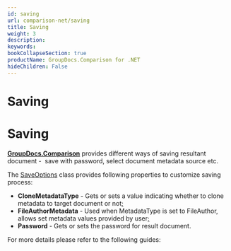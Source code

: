 ```yaml
---
id: saving
url: comparison-net/saving
title: Saving
weight: 3
description: 
keywords: 
bookCollapseSection: true
productName: GroupDocs.Comparison for .NET
hideChildren: False
---
```


# Saving


# Saving

**[GroupDocs.Comparison](https://products.groupdocs.com/comparison/net)** provides different ways of saving resultant document -  save with password, select document metadata source etc.

The [SaveOptions](https://apireference.groupdocs.com/net/comparison/groupdocs.comparison.options/saveoptions) class provides following properties to customize saving process:

*   **CloneMetadataType** - Gets or sets a value indicating whether to clone metadata to target document or not[;](https://wiki.lisbon.dynabic.com/display/comparison/Set+password+for+resultant+document)
*   **FileAuthorMetadata** - Used when MetadataType is set to FileAuthor, allows set metadata values provided by user[;](https://wiki.lisbon.dynabic.com/display/comparison/Set+password+for+resultant+document)
*   **Password** - Gets or sets the password for result document.  
      
    

For more details please refer to the following guides: 


